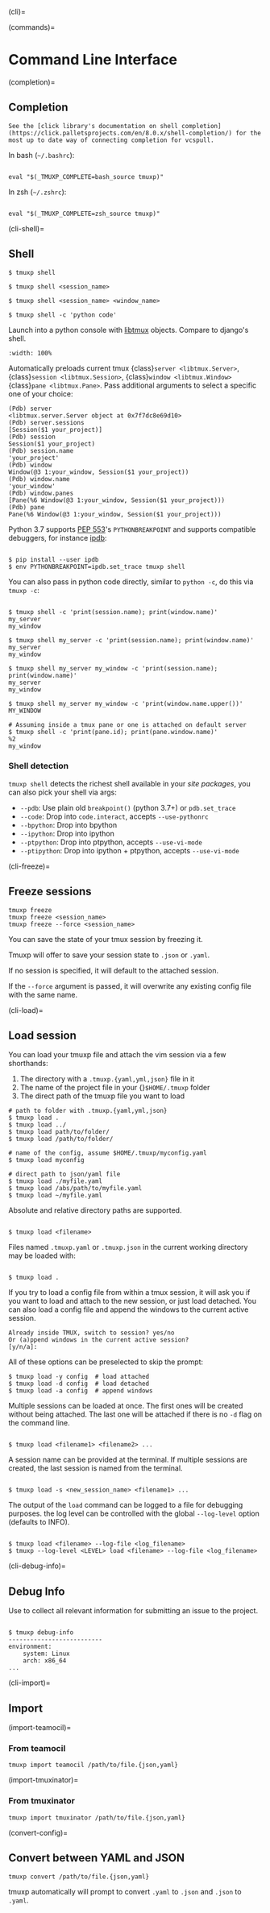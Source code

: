 (cli)=

(commands)=

# Command Line Interface

(completion)=

## Completion

```{note}
See the [click library's documentation on shell completion](https://click.palletsprojects.com/en/8.0.x/shell-completion/) for the most up to date way of connecting completion for vcspull.
```

In bash (`~/.bashrc`):

```console

eval "$(_TMUXP_COMPLETE=bash_source tmuxp)"

```

In zsh (`~/.zshrc`):

```console

eval "$(_TMUXP_COMPLETE=zsh_source tmuxp)"

```

(cli-shell)=

## Shell

```console
$ tmuxp shell

$ tmuxp shell <session_name>

$ tmuxp shell <session_name> <window_name>

$ tmuxp shell -c 'python code'
```

Launch into a python console with [libtmux] objects. Compare to django's shell.

```{image} _static/tmuxp-shell.gif
:width: 100%
```

Automatically preloads current tmux {class}`server <libtmux.Server>`,
{class}`session <libtmux.Session>`, {class}`window <libtmux.Window>`
{class}`pane <libtmux.Pane>`. Pass additional arguments to select a
specific one of your choice:

```console
(Pdb) server
<libtmux.server.Server object at 0x7f7dc8e69d10>
(Pdb) server.sessions
[Session($1 your_project)]
(Pdb) session
Session($1 your_project)
(Pdb) session.name
'your_project'
(Pdb) window
Window(@3 1:your_window, Session($1 your_project))
(Pdb) window.name
'your_window'
(Pdb) window.panes
[Pane(%6 Window(@3 1:your_window, Session($1 your_project)))
(Pdb) pane
Pane(%6 Window(@3 1:your_window, Session($1 your_project)))
```

Python 3.7 supports [PEP 553][pep 553]'s `PYTHONBREAKPOINT` and supports
compatible debuggers, for instance [ipdb][ipdb]:

```console

$ pip install --user ipdb
$ env PYTHONBREAKPOINT=ipdb.set_trace tmuxp shell
```

You can also pass in python code directly, similar to `python -c`, do
this via `tmuxp -c`:

```console

$ tmuxp shell -c 'print(session.name); print(window.name)'
my_server
my_window

$ tmuxp shell my_server -c 'print(session.name); print(window.name)'
my_server
my_window

$ tmuxp shell my_server my_window -c 'print(session.name); print(window.name)'
my_server
my_window

$ tmuxp shell my_server my_window -c 'print(window.name.upper())'
MY_WINDOW

# Assuming inside a tmux pane or one is attached on default server
$ tmuxp shell -c 'print(pane.id); print(pane.window.name)'
%2
my_window

```

[pep 553]: https://www.python.org/dev/peps/pep-0553/
[ipdb]: https://pypi.org/project/ipdb/
[libtmux]: https://libtmux.git-pull.com

### Shell detection

`tmuxp shell` detects the richest shell available in your _site packages_, you can also pick your shell via args:

- `--pdb`: Use plain old `breakpoint()` (python 3.7+) or
  `pdb.set_trace`
- `--code`: Drop into `code.interact`, accepts `--use-pythonrc`
- `--bpython`: Drop into bpython
- `--ipython`: Drop into ipython
- `--ptpython`: Drop into ptpython, accepts `--use-vi-mode`
- `--ptipython`: Drop into ipython + ptpython, accepts
  `--use-vi-mode`

(cli-freeze)=

## Freeze sessions

```
tmuxp freeze
tmuxp freeze <session_name>
tmuxp freeze --force <session_name>
```

You can save the state of your tmux session by freezing it.

Tmuxp will offer to save your session state to `.json` or `.yaml`.

If no session is specified, it will default to the attached session.

If the `--force` argument is passed, it will overwrite any existing config file with the same name.

(cli-load)=

## Load session

You can load your tmuxp file and attach the vim session via a few
shorthands:

1. The directory with a `.tmuxp.{yaml,yml,json}` file in it
2. The name of the project file in your {}`$HOME/.tmuxp` folder
3. The direct path of the tmuxp file you want to load

```console
# path to folder with .tmuxp.{yaml,yml,json}
$ tmuxp load .
$ tmuxp load ../
$ tmuxp load path/to/folder/
$ tmuxp load /path/to/folder/

# name of the config, assume $HOME/.tmuxp/myconfig.yaml
$ tmuxp load myconfig

# direct path to json/yaml file
$ tmuxp load ./myfile.yaml
$ tmuxp load /abs/path/to/myfile.yaml
$ tmuxp load ~/myfile.yaml
```

Absolute and relative directory paths are supported.

```console

$ tmuxp load <filename>

```

Files named `.tmuxp.yaml` or `.tmuxp.json` in the current working
directory may be loaded with:

```console

$ tmuxp load .

```

If you try to load a config file from within a tmux session, it will ask you
if you want to load and attach to the new session, or just load detached.
You can also load a config file and append the windows to the current active session.

```
Already inside TMUX, switch to session? yes/no
Or (a)ppend windows in the current active session?
[y/n/a]:
```

All of these options can be preselected to skip the prompt:

```console
$ tmuxp load -y config  # load attached
$ tmuxp load -d config  # load detached
$ tmuxp load -a config  # append windows
```

Multiple sessions can be loaded at once. The first ones will be created
without being attached. The last one will be attached if there is no
`-d` flag on the command line.

```console

$ tmuxp load <filename1> <filename2> ...

```

A session name can be provided at the terminal. If multiple sessions
are created, the last session is named from the terminal.

```console

$ tmuxp load -s <new_session_name> <filename1> ...

```

The output of the `load` command can be logged to a file for
debugging purposes. the log level can be controlled with the global
`--log-level` option (defaults to INFO).

```console

$ tmuxp load <filename> --log-file <log_filename>
$ tmuxp --log-level <LEVEL> load <filename> --log-file <log_filename>

```

(cli-debug-info)=

## Debug Info

Use to collect all relevant information for submitting an issue to
the project.

```console

$ tmuxp debug-info
--------------------------
environment:
    system: Linux
    arch: x86_64
...

```

(cli-import)=

## Import

(import-teamocil)=

### From teamocil

```
tmuxp import teamocil /path/to/file.{json,yaml}
```

(import-tmuxinator)=

### From tmuxinator

```
tmuxp import tmuxinator /path/to/file.{json,yaml}
```

(convert-config)=

## Convert between YAML and JSON

```
tmuxp convert /path/to/file.{json,yaml}
```

tmuxp automatically will prompt to convert `.yaml` to `.json` and
`.json` to `.yaml`.
